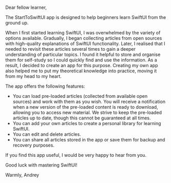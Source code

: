 Dear fellow learner,
            
The StartToSwiftUI app is designed to help beginners learn SwiftUI from the ground up.
            
When I first started learning SwiftUI, I was overwhelmed by the variety of options available. Gradually, I began collecting articles from open sources with high-quality explanations of SwiftUI functionality. Later, I realised that I needed to revisit these articles several times to gain a deeper understanding of particular topics. I found it helpful to store and organise them for self-study so I could quickly find and use the information. As a result, I decided to create an app for this purpose. Creating my own app also helped me to put my theoretical knowledge into practice, moving it from my head to my heart.
            
The app offers the following features:
- You can load pre-loaded articles (collected from available open sources) and work with them as you wish. You will receive a notification when a new version of the pre-loaded content is ready to download, allowing you to access new material. We strive to keep the pre-loaded articles up to date, though this cannot be guaranteed at all times.
- You can add your own articles to create a personal library for learning SwiftUI.
- You can edit and delete articles.
- You can share all articles stored in the app or save them for backup and recovery purposes.
            
If you find this app useful, I would be very happy to hear from you.
            
Good luck with mastering SwiftUI!
            
Warmly,
Andrey
